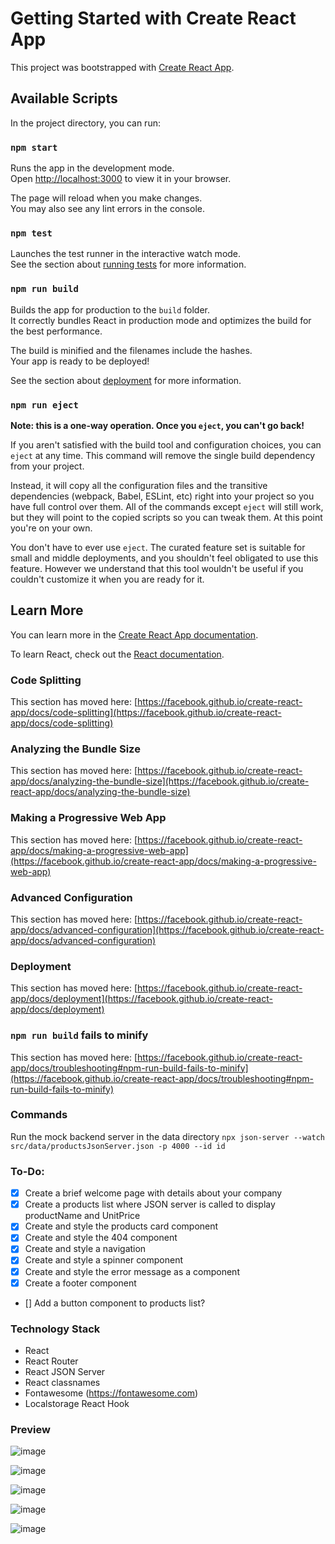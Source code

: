 # Getting Started with Create React App

This project was bootstrapped with [Create React App](https://github.com/facebook/create-react-app).

## Available Scripts

In the project directory, you can run:

### `npm start`

Runs the app in the development mode.\
Open [http://localhost:3000](http://localhost:3000) to view it in your browser.

The page will reload when you make changes.\
You may also see any lint errors in the console.

### `npm test`

Launches the test runner in the interactive watch mode.\
See the section about [running tests](https://facebook.github.io/create-react-app/docs/running-tests) for more information.

### `npm run build`

Builds the app for production to the `build` folder.\
It correctly bundles React in production mode and optimizes the build for the best performance.

The build is minified and the filenames include the hashes.\
Your app is ready to be deployed!

See the section about [deployment](https://facebook.github.io/create-react-app/docs/deployment) for more information.

### `npm run eject`

**Note: this is a one-way operation. Once you `eject`, you can't go back!**

If you aren't satisfied with the build tool and configuration choices, you can `eject` at any time. This command will remove the single build dependency from your project.

Instead, it will copy all the configuration files and the transitive dependencies (webpack, Babel, ESLint, etc) right into your project so you have full control over them. All of the commands except `eject` will still work, but they will point to the copied scripts so you can tweak them. At this point you're on your own.

You don't have to ever use `eject`. The curated feature set is suitable for small and middle deployments, and you shouldn't feel obligated to use this feature. However we understand that this tool wouldn't be useful if you couldn't customize it when you are ready for it.

## Learn More

You can learn more in the [Create React App documentation](https://facebook.github.io/create-react-app/docs/getting-started).

To learn React, check out the [React documentation](https://reactjs.org/).

### Code Splitting

This section has moved here: [https://facebook.github.io/create-react-app/docs/code-splitting](https://facebook.github.io/create-react-app/docs/code-splitting)

### Analyzing the Bundle Size

This section has moved here: [https://facebook.github.io/create-react-app/docs/analyzing-the-bundle-size](https://facebook.github.io/create-react-app/docs/analyzing-the-bundle-size)

### Making a Progressive Web App

This section has moved here: [https://facebook.github.io/create-react-app/docs/making-a-progressive-web-app](https://facebook.github.io/create-react-app/docs/making-a-progressive-web-app)

### Advanced Configuration

This section has moved here: [https://facebook.github.io/create-react-app/docs/advanced-configuration](https://facebook.github.io/create-react-app/docs/advanced-configuration)

### Deployment

This section has moved here: [https://facebook.github.io/create-react-app/docs/deployment](https://facebook.github.io/create-react-app/docs/deployment)

### `npm run build` fails to minify

This section has moved here: [https://facebook.github.io/create-react-app/docs/troubleshooting#npm-run-build-fails-to-minify](https://facebook.github.io/create-react-app/docs/troubleshooting#npm-run-build-fails-to-minify)


### Commands

Run the mock backend server in the data directory `npx json-server --watch src/data/productsJsonServer.json -p 4000 --id id`

### To-Do:
- [x] Create a brief welcome page with details about your company
- [x] Create a products list where JSON server is called to display productName and UnitPrice
- [x] Create and style the products card component
- [x] Create and style the 404 component
- [x] Create and style a navigation
- [x] Create and style a spinner component
- [x] Create and style the error message as a component
- [x] Create a footer component
- [] Add a button component to products list?



### Technology Stack
- React
- React Router
- React JSON Server
- React classnames
- Fontawesome (https://fontawesome.com)
- Localstorage React Hook

### Preview
![image](https://user-images.githubusercontent.com/68980359/236216972-2fdf42bf-dad7-42e8-8338-9b8ccdc5aedc.png)

![image](https://user-images.githubusercontent.com/68980359/236218111-debc0873-88a1-4b21-a8f5-2a61f26d38f1.png)

![image](https://user-images.githubusercontent.com/68980359/236218329-b16a6a72-b1fb-439b-b7e8-0d1cde4bc68c.png)

![image](https://user-images.githubusercontent.com/68980359/236218454-de73c4db-f204-4774-8783-5f0b3b40103a.png)

![image](https://github.com/CharlieWoo01/React-Final-Task/assets/68980359/56e110d7-2893-4a27-a78f-f511e67d52b9)

